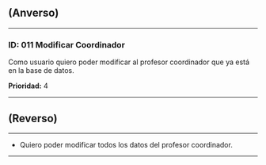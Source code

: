 ## (Anverso)

---

### **ID**: 011 **Modificar Coordinador**

Como usuario quiero poder modificar al profesor coordinador que ya está en la base de datos.  

**Prioridad:** 4

---

## (Reverso)

---

* Quiero poder modificar todos los datos del profesor coordinador.

---
